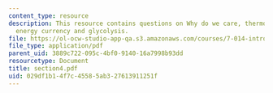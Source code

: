 ```yaml
---
content_type: resource
description: This resource contains questions on Why do we care, thermodynamics, kinetics,
  energy currency and glycolysis.
file: https://ol-ocw-studio-app-qa.s3.amazonaws.com/courses/7-014-introductory-biology-spring-2005/029df1b14f7c45585ab327613911251f_section4.pdf
file_type: application/pdf
parent_uid: 3889c722-095c-4bf0-9140-16a7998b93dd
resourcetype: Document
title: section4.pdf
uid: 029df1b1-4f7c-4558-5ab3-27613911251f
---
```

